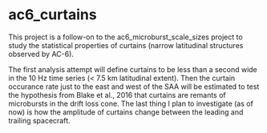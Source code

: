 # ac6_curtains

This project is a follow-on to the ac6_microburst_scale_sizes project to study 
the statistical properties of curtains (narrow latitudinal structures observed 
by AC-6).

The first analysis attempt will define curtains to be less than a second wide in
the 10 Hz time series (< 7.5 km latitudinal extent). Then the curtain occurance
rate just to the east and west of the SAA will be estimated to test the hypothesis
from Blake et al., 2016 that curtains are remants of microbursts in the drift 
loss cone. The last thing I plan to investigate (as of now) is how the amplitude
of curtains change between the leading and trailing spacecraft.